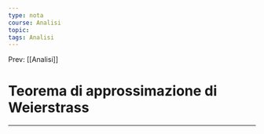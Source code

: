 ```yaml
---
type: nota
course: Analisi
topic: 
tags: Analisi
---
```


Prev: [[Analisi]]

# Teorema di approssimazione di Weierstrass
---
